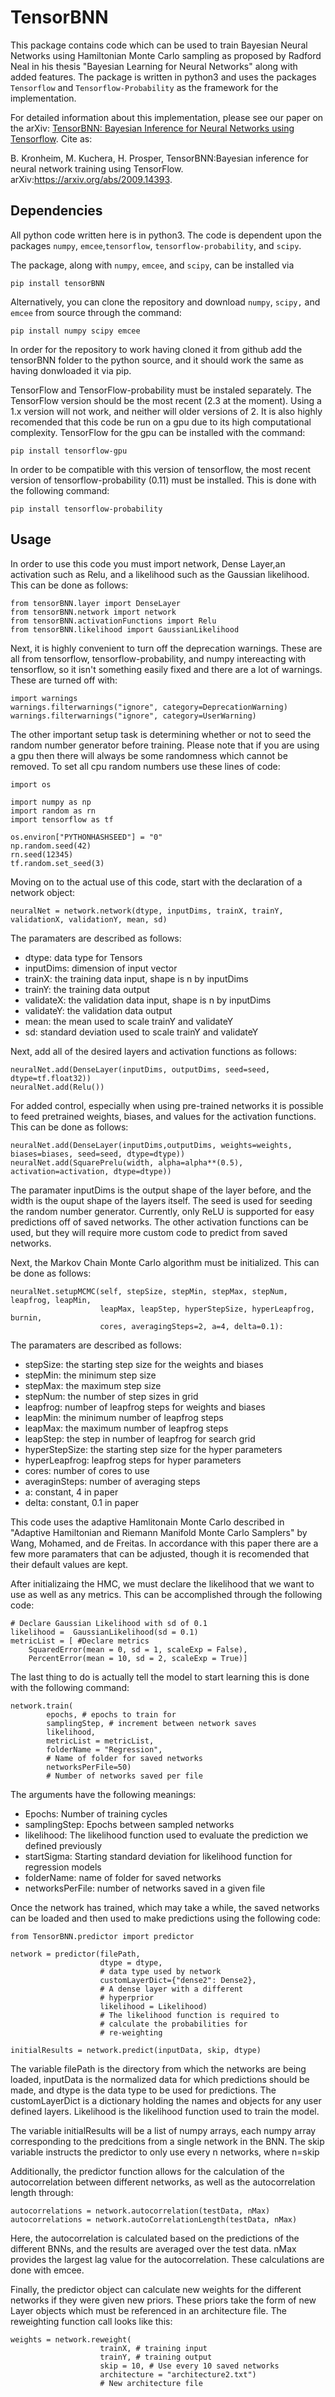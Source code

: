 # TensorBNN
This package contains code which can be used to train Bayesian Neural Networks using Hamiltonian Monte Carlo sampling as proposed by Radford Neal in his thesis "Bayesian Learning for Neural Networks" along with added features. The package is written in python3 and uses the packages `Tensorflow` and `Tensorflow-Probability` as the framework for the implementation. 

For detailed information about this implementation, please see our paper on the arXiv: [TensorBNN: Bayesian Inference for Neural Networks using Tensorflow](https://arxiv.org/abs/2009.14393). Cite as: 

B. Kronheim, M. Kuchera, H. Prosper, TensorBNN:Bayesian inference for neural network training using TensorFlow. arXiv:https://arxiv.org/abs/2009.14393.


## Dependencies
All python code written here is in python3. The code is dependent upon the packages `numpy`, `emcee`,`tensorflow`, `tensorflow-probability`, and `scipy`.

The package, along with `numpy`, `emcee`, and  `scipy`, can be installed via

```
pip install tensorBNN
```

Alternatively, you can clone the repository and download `numpy`, `scipy,` and `emcee` from source through the command:

```
pip install numpy scipy emcee
```

In order for the repository to work having cloned it from github add the tensorBNN folder to the python source, and it should work the same as having donwloaded it via pip.

TensorFlow and TensorFlow-probability must be instaled separately. The TensorFlow version should be the most recent (2.3 at the moment). Using a 1.x version will not work, and neither will older versions of 2. It is also highly recomended that this code be run on a gpu due to its high computational complexity. TensorFlow for the gpu can be installed with the command:

```
pip install tensorflow-gpu
```

In order to be compatible with this version of tensorflow, the most recent version of tensorflow-probability (0.11) must be installed. This is done with the following command:

```
pip install tensorflow-probability
```


## Usage

In order to use this code you must import network, Dense Layer,an activation such as Relu, and a likelihood such as the Gaussian likelihood. This can be done as follows:

```
from tensorBNN.layer import DenseLayer
from tensorBNN.network import network
from tensorBNN.activationFunctions import Relu
from tensorBNN.likelihood import GaussianLikelihood
```

Next, it is highly convenient to turn off the deprecation warnings. These are all from tensorflow, tensorflow-probability, and numpy intereacting with tensorflow, so it isn't something easily fixed and there are a lot of warnings. These are turned off with:

```
import warnings
warnings.filterwarnings("ignore", category=DeprecationWarning)
warnings.filterwarnings("ignore", category=UserWarning)
```

The other important setup task is determining whether or not to seed the random number generator before training. Please note that if you are using a gpu then there will always be some randomness which cannot be removed. To set all cpu random numbers use these lines of code:

```
import os

import numpy as np
import random as rn
import tensorflow as tf

os.environ["PYTHONHASHSEED"] = "0"
np.random.seed(42)
rn.seed(12345)
tf.random.set_seed(3)
```

Moving on to the actual use of this code, start with the declaration of a network object:

```
neuralNet = network.network(dtype, inputDims, trainX, trainY, validationX, validationY, mean, sd)
```

The paramaters are described as follows:
* dtype: data type for Tensors
* inputDims: dimension of input vector
* trainX: the training data input, shape is n by inputDims
* trainY: the training data output
* validateX: the validation data input, shape is n by inputDims
* validateY: the validation data output
* mean: the mean used to scale trainY and validateY
* sd: standard deviation used to scale trainY and validateY

Next, add all of the desired layers and activation functions as follows:

```
neuralNet.add(DenseLayer(inputDims, outputDims, seed=seed, dtype=tf.float32))
neuralNet.add(Relu())
```

For added control, especially when using pre-trained networks it is possible to feed pretrained weights, biases, and values for the activation functions. This can be done as follows:

```
neuralNet.add(DenseLayer(inputDims,outputDims, weights=weights, biases=biases, seed=seed, dtype=dtype))
neuralNet.add(SquarePrelu(width, alpha=alpha**(0.5), activation=activation, dtype=dtype))
```

The paramater inputDims is the output shape of the layer before, and the width is the ouput shape of the layers itself. The seed is used for seeding the random number generator. Currently, only ReLU is supported for easy predictions off of saved networks. The other activation functions can be used, but they will require more custom code to predict from saved networks.

Next, the Markov Chain Monte Carlo algorithm must be initialized. This can be done as follows:

```
neuralNet.setupMCMC(self, stepSize, stepMin, stepMax, stepNum, leapfrog, leapMin,
                    leapMax, leapStep, hyperStepSize, hyperLeapfrog, burnin,
                    cores, averagingSteps=2, a=4, delta=0.1):
```

The paramaters are described as follows:
* stepSize: the starting step size for the weights and biases
* stepMin: the minimum step size
* stepMax: the maximum step size
* stepNum: the number of step sizes in grid
* leapfrog: number of leapfrog steps for weights and biases
* leapMin: the minimum number of leapfrog steps
* leapMax: the maximum number of leapfrog steps
* leapStep: the step in number of leapfrog for search grid
* hyperStepSize: the starting step size for the hyper parameters
* hyperLeapfrog: leapfrog steps for hyper parameters
* cores: number of cores to use
* averaginSteps: number of averaging steps
* a: constant, 4 in paper
* delta: constant, 0.1 in paper

This code uses the adaptive Hamlitonain Monte Carlo described in "Adaptive Hamiltonian and Riemann Manifold Monte Carlo Samplers" by Wang, Mohamed, and de Freitas. In accordance with this paper there are a few more paramaters that can be adjusted, though it is recomended that their default values are kept.

After initializaing the HMC, we must declare the likelihood that we want to use as well as any metrics. This can be accomplished through the following code:

```
# Declare Gaussian Likelihood with sd of 0.1
likelihood =  GaussianLikelihood(sd = 0.1)
metricList = [ #Declare metrics
    SquaredError(mean = 0, sd = 1, scaleExp = False),
    PercentError(mean = 10, sd = 2, scaleExp = True)]
```


The last thing to do is actually tell the model to start learning this is done with the following command:

```
network.train(
        epochs, # epochs to train for
        samplingStep, # increment between network saves
        likelihood,
        metricList = metricList,
        folderName = "Regression", 
        # Name of folder for saved networks
        networksPerFile=50)
        # Number of networks saved per file
```

The arguments have the following meanings:

* Epochs: Number of training cycles
* samplingStep: Epochs between sampled networks
* likelihood: The likelihood function used to evaluate the prediction 
              we defined previously
* startSigma: Starting standard deviation for likelihood function
              for regression models
* folderName: name of folder for saved networks
* networksPerFile: number of networks saved in a given file

Once the network has trained, which may take a while, the saved networks can be loaded and then used to make predictions using the following code:

```
from TensorBNN.predictor import predictor 

network = predictor(filePath,
                    dtype = dtype, 
                    # data type used by network
                    customLayerDict={"dense2": Dense2},
                    # A dense layer with a different 
                    # hyperprior
                    likelihood = Likelihood)
                    # The likelihood function is required to  
                    # calculate the probabilities for 
                    # re-weighting

initialResults = network.predict(inputData, skip, dtype)
```

The variable filePath is the directory from which the networks are being loaded, inputData is the normalized data for which predictions should be made, and dtype is the data type to be used for predictions. The customLayerDict is a dictionary holding the names and objects for any user defined layers. Likelihood is the likelihood function used to train the model.

The variable initialResults will be a list of numpy arrays, each numpy array corresponding to the predcitions from a single network in the BNN. The skip variable instructs the predictor to only use every n networks, where n=skip

Additionally, the predictor function allows for the calculation of the autocorrelation between different networks, as well as the autocorrelation length through:

```
autocorrelations = network.autocorrelation(testData, nMax)
autocorrelations = network.autoCorrelationLength(testData, nMax)
```
Here, the autocorrelation is calculated based on the predictions of the different BNNs, and the results are averaged over the test data. nMax provides the largest lag value for the autocorrelation. These calculations are done with emcee.


Finally, the predictor object can calculate new weights for the different networks if they were given new priors. These priors take the form of new Layer objects which must be referenced in an architecture file. The reweighting function call looks like this:

```
weights = network.reweight(                                            
                    trainX, # training input
                    trainY, # training output
                    skip = 10, # Use every 10 saved networks
                    architecture = "architecture2.txt")
                    # New architecture file
```

